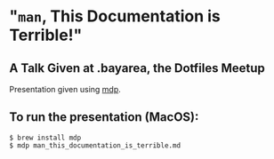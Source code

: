 # "`man`, This Documentation is Terrible!"

## A Talk Given at .bayarea, the Dotfiles Meetup

Presentation given using [mdp].

[mdp]: https://github.com/visit1985/mdp

## To run the presentation (MacOS):

```
$ brew install mdp
$ mdp man_this_documentation_is_terrible.md
```
